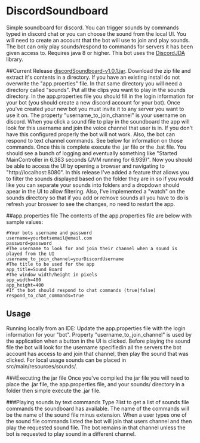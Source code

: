 # DiscordSoundboard

Simple soundboard for discord. You can trigger sounds by commands typed in discord chat or you can choose the sound from the local UI. You will need to create an account that the bot will use to join and play sounds. The bot can only play sounds/respond to commands for servers it has been given access to. Requires java 8 or higher. This bot uses the [DiscordJDA](https://github.com/DV8FromTheWorld/JDA) library.

##Current Release
[discordSoundboard-v1.0.1.jar](https://github.com/Darkside138/DiscordSoundboard/releases/download/1.1.1/discordSoundboard-v1.1.1.zip). Download the zip file and extract it's contents in a directory. If you have an existing install do not overwrite the "app.proerties" file. In that same directory you will need a directory called "sounds". Put all the clips you want to play in the sounds directory. In the app.properties file you should fill in the login information for your bot (you should create a new discord account for your bot). Once you've created your new bot you must invite it to any server you want to use it on. The property "username_to_join_channel" is your username on discord. When you click a sound file to play in the soundboard the app will look for this username and join the voice channel that user is in. If you don't have this configured properly the bot will not work. Also, the bot can respond to text channel commands. See below for information on those commands. Once this is complete execute the .jar file or the .bat file. You should see a bunch of logging and eventually something like "Started MainController in 6.383 seconds (JVM running for 6.939)". Now you should be able to access the UI by opening a browser and navigating to "http://localhost:8080". In this release I've added a feature that allows you to filter the sounds displayed based on the folder they are in so if you would like you can separate your sounds into folders and a dropdown should apear in the UI to allow filtering. Also, I've implemented a "watch" on the sounds directory so that if you add or remove sounds all you have to do is refresh your broswer to see the changes, no need to restart the app.

##app.properties file
The contents of the app.properties file are below with sample values:
```
#Your bots username and password
username=yourbotsemail@email.com
password=password
#The username to look for and join their channel when a sound is played from the UI
username_to_join_channel=yourDiscordUsername
#The title to be used for the app
app_title=Sound Board
#The window width/height in pixels
app_width=400
app_height=400
#If the bot should respond to chat commands (true|false)
respond_to_chat_commands=true
```

## Usage
Running locally from an IDE: Update the app.properties file with the login information for your "bot". Property "username_to_join_channel" is used by the application when a button in the UI is clicked. Before playing the sound file the bot will look for the username specifiedin all the servers the bot account has access to and join that channel, then play the sound that was clicked. For local usage sounds can be placed in src/main/resources/sounds/.

###Executing the jar file
Once you've compiled the jar file you will need to place the .jar file, the app.properties file, and your sounds/ directory in a folder
then simple execute the .jar file.

###Playing sounds by text commands
Type ?list to get a list of sounds file commands the soundboard has available. The name of the commands will be the name of the sound file minus extension. When a user types one of the sound file commands listed the bot will join that users channel and then play the requested sound file. The bot remains in that channel unless the bot is requested to play sound in a different channel.
